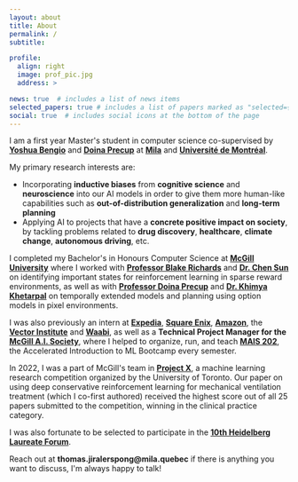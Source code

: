 ```yaml
---
layout: about
title: About
permalink: /
subtitle:

profile:
  align: right
  image: prof_pic.jpg
  address: >

news: true  # includes a list of news items
selected_papers: true # includes a list of papers marked as "selected={true}"
social: true  # includes social icons at the bottom of the page
---
```


I am a first year Master's student in computer science co-supervised by __[Yoshua Bengio](https://yoshuabengio.org/)__ and __[Doina Precup](https://mila.quebec/en/person/doina-precup/)__ at __[Mila](https://mila.quebec/en/)__ and __[Université de Montréal](https://www.umontreal.ca/)__. 

My primary research interests are:
- Incorporating __inductive biases__ from __cognitive science__ and __neuroscience__ into our AI models in order to give them more human-like capabilities such as __out-of-distribution generalization__ and __long-term planning__
- Applying AI to projects that have a __concrete positive impact on society__, by tackling problems related to __drug discovery__, __healthcare__, __climate change__, __autonomous driving__, etc.

<!-- - is to __take inspiration from human cognition to develop independent and useful artificial intelligence systems which have a positive impact on society.__ -->

I completed my Bachelor's in Honours Computer Science at __[McGill University](https://www.mcgill.ca/)__ where I worked with __[Professor Blake Richards](https://www.mcgill.ca/neuro/blake-richards-phd)__ and __[Dr. Chen Sun](https://linclab.mila.quebec/team/chen)__ on identifying important states for reinforcement learning in sparse reward environments, as well as with __[Professor Doina Precup](https://mila.quebec/en/person/doina-precup/)__ and __[Dr. Khimya Khetarpal](https://kkhetarpal.github.io/)__ on temporally extended models and planning using option models in pixel environments.

I was also previously an intern at __[Expedia](https://www.expedia.ca/)__, __[Square Enix](https://www.square-enix.com/)__, __[Amazon](https://www.amazon.ca/)__, the __[Vector Institute](https://vectorinstitute.ai/)__ and __[Waabi](https://waabi.ai/)__, as well as a __Technical Project Manager for the [McGill A.I. Society](https://mcgillai.com/)__, where I helped to organize, run, and teach __[MAIS 202](https://mcgillai.com/mais202)__, the Accelerated Introduction to ML Bootcamp every semester.

In 2022, I was a part of McGill's team in __[Project X](https://www.uoft.ai/projectx)__, a machine learning research competition organized by the University of Toronto. Our paper on using deep conservative reinforcement learning for mechanical ventilation treatment (which I co-first authored) received the highest score out of all 25 papers submitted to the competition, winning in the clinical practice category. 

I was also fortunate to be selected to participate in the __[10th Heidelberg Laureate Forum](https://www.heidelberg-laureate-forum.org/forum/10th-hlf-2023.html)__.

Reach out at __thomas.jiralerspong@mila.quebec__ if there is anything you want to discuss, I'm always happy to talk!

<!-- I am currently completing a research internship at __[Waabi](https://waabi.ai/)__, where I am working with __[Kelvin Wong](http://www.cs.toronto.edu/~kelvinwong/)__ and __[Chris Zhang](https://www.cs.toronto.edu/~cjhzhang/)__ on developing a realistic probabilistic traffic simulation using deep generative models.

I completed my Bachelor's in Honours Computer Science at __[McGill University](https://www.mcgill.ca/)__ where I worked with __[Professor Blake Richards](https://www.mcgill.ca/neuro/blake-richards-phd)__ and __[Dr. Chen Sun](https://linclab.mila.quebec/team/chen)__ in the __[LiNC lab](https://linclab.mila.quebec/home)__ on identifying important states for reinforcement learning in sparse reward environments, as well as with __[Professor Doina Precup](https://mila.quebec/en/person/doina-precup/)__ and __[Dr. Khimya Khetarpal](https://kkhetarpal.github.io/)__ in the __[Reasoning and Learning Lab](http://rl.cs.mcgill.ca/)__ on temporally extended models and planning using option models in pixel environments.

I was previously a __machine learning intern at the [Vector Institute for Artificial Intelligence](https://vectorinstitute.ai/)__, where I developed a reinforcement learning system for energy efficient data center HVAC control, did __research on statistical modelling with [Professor Christian Genest](https://www.math.mcgill.ca/cgenest/)__ and __[Dr. Bouchra Nasri](https://www.bouchrarnasri.com/)__ from the McGill Department of Mathematics and Statistics, completed internships at __AWS__, __Expedia__ and __Square Enix__,  and was a __Teaching Assistant for COMP206 (Software Systems) at McGill__.

I was also previously a __Technical Project Manager for the [McGill A.I. Society](https://mcgillai.com/)__, where I helped to organize, run, and teach __[MAIS 202](https://mcgillai.com/mais202)__, the Accelerated Introduction to ML Bootcamp, every semester (~30 students), and performed administrative tasks for the club. I am now a __Senior Advisor for the [McGill A.I. Society](https://mcgillai.com/)__, giving general advice and guidance to current club members.
 -->
